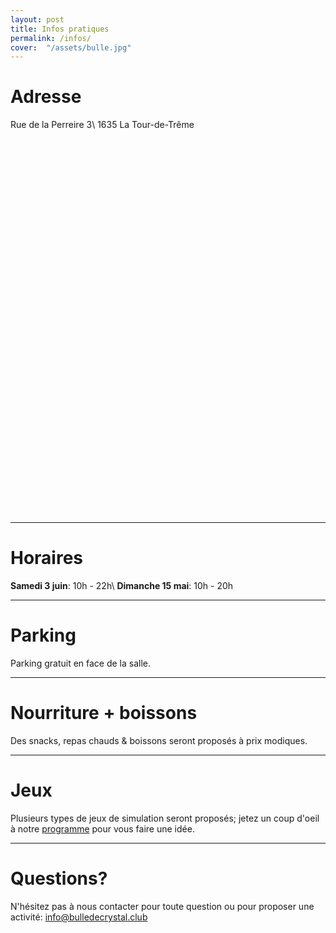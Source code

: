 ```yaml
---
layout: post
title: Infos pratiques
permalink: /infos/
cover:  "/assets/bulle.jpg"
---
```


# Adresse
Rue de la Perreire 3\\
1635 La Tour-de-Trême

<script src='https://maps.googleapis.com/maps/api/js?v=3.exp'></script><div style='overflow:hidden;height:600px;width:300px;'><div id='gmap_canvas' style='height:600px;width:300px;'></div><div><small><a href="http://embedgooglemaps.com">embed google maps</a></small></div><div><small><a href="http://promocode.com.ph/zalora/">looking for more Zalora coupon code? Click here to find more info</a></small></div><style>#gmap_canvas img{max-width:none!important;background:none!important}</style></div><script type='text/javascript'>function init_map(){var myOptions = {zoom:16,center:new google.maps.LatLng(46.6094459,7.066181000000029),mapTypeId: google.maps.MapTypeId.ROADMAP};map = new google.maps.Map(document.getElementById('gmap_canvas'), myOptions);marker = new google.maps.Marker({map: map,position: new google.maps.LatLng(46.6094459,7.066181000000029)});infowindow = new google.maps.InfoWindow({content:'<strong>Festival de Jeux</strong><br>Rue de la Perreire 3<br>'});google.maps.event.addListener(marker, 'click', function(){infowindow.open(map,marker);});infowindow.open(map,marker);}google.maps.event.addDomListener(window, 'load', init_map);</script>

---

# Horaires
**Samedi 3 juin**: 10h - 22h\\
**Dimanche 15 mai**: 10h - 20h 

---

# Parking
Parking gratuit en face de la salle.

---

# Nourriture + boissons
Des snacks, repas chauds & boissons seront proposés à prix modiques. 

---

# Jeux
Plusieurs types de jeux de simulation seront proposés; jetez un coup d'oeil à notre [programme](http://bulledecrystal.club/programme/) pour vous faire une idée.

---

# Questions?
N'hésitez pas à nous contacter pour toute question ou pour proposer une activité: [info@bulledecrystal.club](mailto:info@bulledecrystal.club)


